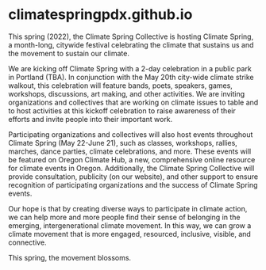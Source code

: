 # climatespringpdx.github.io

This spring (2022), the Climate Spring Collective is hosting Climate Spring, a month-long, citywide festival celebrating the climate that sustains us and the movement to sustain our climate.

We are kicking off Climate Spring with a 2-day celebration in a public park in Portland (TBA). In conjunction with the May 20th city-wide climate strike walkout, this celebration will feature bands, poets, speakers, games, workshops, discussions, art making, and other activities. We are inviting organizations and collectives that are working on climate issues to table and to host activities at this kickoff celebration to raise awareness of their efforts and invite people into their important work. 

Participating organizations and collectives will also host events throughout Climate Spring (May 22-June 21), such as classes, workshops, rallies, marches, dance parties, climate celebrations, and more. These events will be featured on Oregon Climate Hub, a new, comprehensive online resource for climate events in Oregon. Additionally, the Climate Spring Collective will provide consultation, publicity (on our website), and other support to ensure recognition of participating organizations and the success of Climate Spring events. 

Our hope is that by creating diverse ways to participate in climate action, we can help more and more people find their sense of belonging in the emerging, intergenerational climate movement. In this way, we can grow a climate movement that is more engaged, resourced, inclusive, visible, and connective. 

This spring, the movement blossoms. 
